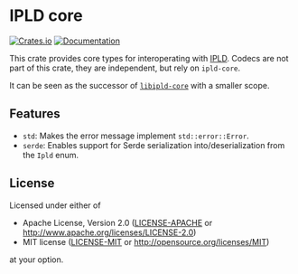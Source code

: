 IPLD core
=========

[![Crates.io](https://img.shields.io/crates/v/ipld-core.svg)](https://crates.io/crates/ipld-core)
[![Documentation](https://docs.rs/ipld-core/badge.svg)](https://docs.rs/ipld-core)

This crate provides core types for interoperating with [IPLD]. Codecs are not part of this crate, they are independent, but rely on `ipld-core`.

It can be seen as the successor of [`libipld-core`] with a smaller scope.

[IPLD]: https://ipld.io/
[`libipld-core`]: https://crates.io/crates/libipld-core


Features
--------

 - `std`: Makes the error message implement `std::error::Error`.
 - `serde`: Enables support for Serde serialization into/deserialization from the `Ipld` enum.


License
-------

Licensed under either of

 * Apache License, Version 2.0 ([LICENSE-APACHE](LICENSE-APACHE) or http://www.apache.org/licenses/LICENSE-2.0)
 * MIT license ([LICENSE-MIT](LICENSE-MIT) or http://opensource.org/licenses/MIT)

at your option.
